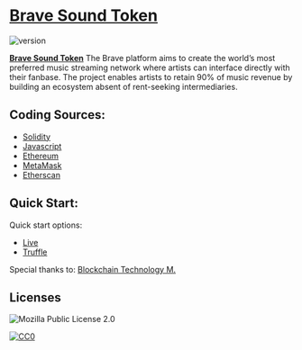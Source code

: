 # [Brave Sound Token](http://bravesound.io/)
![version][version-badge]


**[Brave Sound Token](http://bravesound.io)** 
The Brave platform aims to create the world’s most preferred music streaming network where artists can interface directly with their fanbase. The project enables artists to retain 90% of music revenue by building an ecosystem absent of rent-seeking intermediaries.

## Coding Sources:

+ [Solidity](http://solidity.readthedocs.io/)
+ [Javascript](https://www.javascript.com/)
+ [Ethereum](https://ethereum.com/)
+ [MetaMask](https://metamask.io/)
+ [Etherscan](https://etherscan.io/)

## Quick Start:

Quick start options:

+ [Live](https://bravesound.io)
+ [Truffle](http://truffleframework.com/docs/)




Special thanks to: 
[Blockchain Technology M.](https://blockchaintmhub.io)


## Licenses

![Mozilla Public License 2.0](https://s3.amazonaws.com/cloud.ohloh.net/attachments/43318/mozilla_core_logo_med.jpg)

[![CC0](https://i.creativecommons.org/p/zero/1.0/88x31.png)](https://creativecommons.org/publicdomain/zero/1.0/)

[version-badge]: https://img.shields.io/badge/version-6.0.59.65-blue.svg
